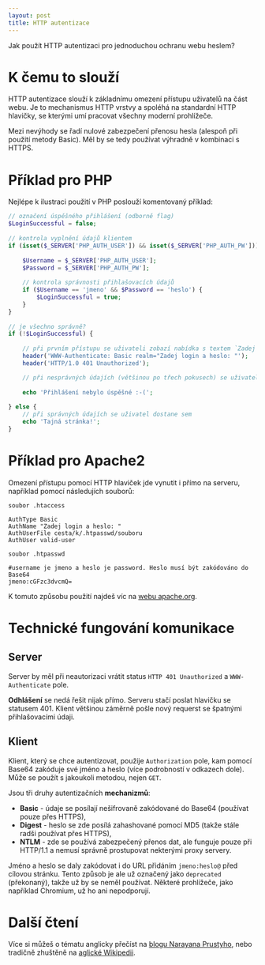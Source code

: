 ```yaml
---
layout: post
title: HTTP autentizace
---
```


Jak použít HTTP autentizaci pro jednoduchou ochranu webu heslem?

# K čemu to slouží
HTTP autentizace slouží k základnímu omezení přístupu uživatelů na část webu. Je to mechanismus HTTP vrstvy a spoléhá na standardní HTTP hlavičky, se kterými umí pracovat všechny moderní prohlížeče. 

Mezi nevýhody se řadí nulové zabezpečení přenosu hesla (alespoň při použití metody Basic). Měl by se tedy používat výhradně v kombinaci s HTTPS. 

# Příklad pro PHP
Nejlépe k ilustraci použití v PHP poslouží komentovaný příklad: 

```php
// označení úspěšného přihlášení (odborně flag)
$LoginSuccessful = false;
 
// kontrola vyplnění údajů klientem
if (isset($_SERVER['PHP_AUTH_USER']) && isset($_SERVER['PHP_AUTH_PW'])) {
    
    $Username = $_SERVER['PHP_AUTH_USER'];
    $Password = $_SERVER['PHP_AUTH_PW'];
    
    // kontrola správnosti přihlašovacích údajů
    if ($Username == 'jmeno' && $Password == 'heslo') {
        $LoginSuccessful = true;
    }
}
 
// je všechno správně?
if (!$LoginSuccessful) {
    
    // při prvním přístupu se uživateli zobazí nabídka s textem `Zadej login a heslo: `
    header('WWW-Authenticate: Basic realm="Zadej login a heslo: "');
    header('HTTP/1.0 401 Unauthorized');

    // při nesprávných údajích (většinou po třech pokusech) se uživatel dostane sem
 
    echo 'Přihlášení nebylo úspěšné :-(';
 
} else {
    // při správných údajích se uživatel dostane sem
    echo 'Tajná stránka!';
}
```

# Příklad pro Apache2

Omezení přístupu pomocí HTTP hlaviček jde vynutit i přímo na serveru, například pomocí následujích souborů: 

```
soubor .htaccess

AuthType Basic
AuthName "Zadej login a heslo: "
AuthUserFile cesta/k/.htpasswd/souboru
AuthUser valid-user
```

```
soubor .htpasswd

#username je jmeno a heslo je password. Heslo musí být zakódováno do Base64
jmeno:cGFzc3dvcmQ=
```

K tomuto způsobu použití najdeš víc na [webu apache.org](https://httpd.apache.org/docs/current/howto/auth.html). 

# Technické fungování komunikace

## Server
Server by měl při neautorizaci vrátit status `HTTP 401 Unauthorized` a `WWW-Authenticate` pole. 

**Odhlášení** se nedá řešit nijak přímo. Serveru stačí poslat hlavičku se statusem 401. Klient většinou záměrně pošle nový requerst se špatnými přihlašovacími údaji. 

## Klient
Klient, který se chce autentizovat, použije `Authorization` pole, kam pomocí Base64 zakóduje své jméno a heslo (více podrobností v odkazech dole). Může se použít s jakoukoli metodou, nejen `GET`. 

Jsou tři druhy autentizačních **mechanizmů**: 
 - **Basic** - údaje se posílají nešifrovaně zakódované do Base64 (používat pouze přes HTTPS), 
 - **Digest** - heslo se zde posílá zahashované pomocí MD5 (takže stále radši používat přes HTTPS), 
 - **NTLM** - zde se používá zabezpečený přenos dat, ale funguje pouze při HTTP/1.1 a nemusí správně prostupovat nekterými proxy servery. 

Jméno a heslo se daly zakódovat i do URL přidáním `jmeno:heslo@` před cílovou stránku. Tento způsob je ale už označený jako `deprecated` (překonaný), takže už by se neměl používat. Některé prohlížeče, jako například Chromium, už ho ani nepodporují. 

# Další čtení
Více si můžeš o tématu anglicky přečíst na [blogu Narayana Prustyho](http://qnimate.com/understanding-http-authentication-in-depth/), nebo tradičně zhuštěně na [aglické Wikipedii](https://en.wikipedia.org/wiki/Basic_access_authentication). 
